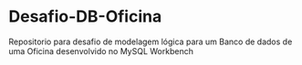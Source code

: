 # Desafio-DB-Oficina
Repositorio para desafio de modelagem lógica para um Banco de dados de uma Oficina desenvolvido no MySQL Workbench
